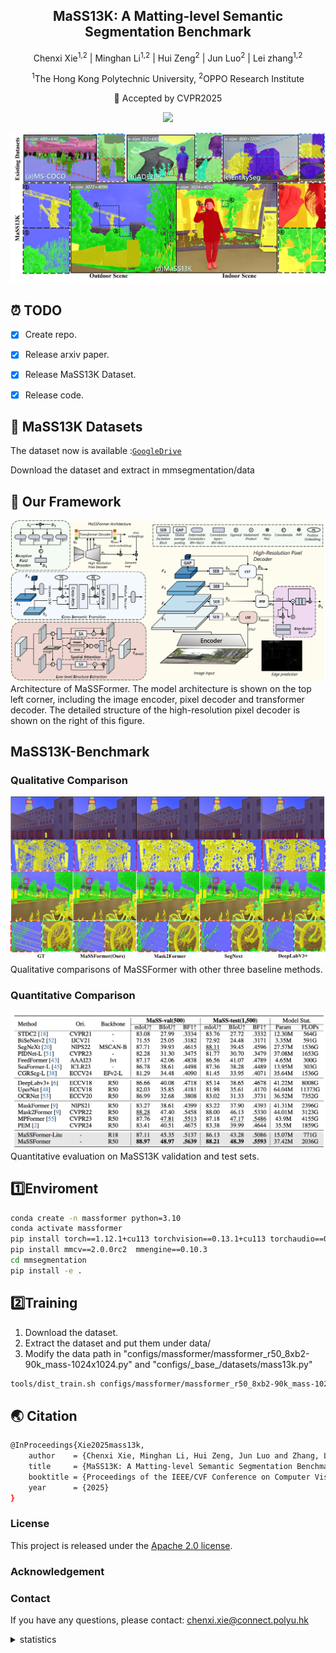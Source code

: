 
<div align="center">
<h2>MaSS13K: A Matting-level Semantic Segmentation Benchmark</h2>



Chenxi Xie<sup>1,2</sup>
| Minghan Li<sup>1,2</sup> | 
Hui Zeng<sup>2</sup> | 
Jun Luo<sup>2</sup> | 
Lei zhang<sup>1,2</sup> 

<sup>1</sup>The Hong Kong Polytechnic University, <sup>2</sup>OPPO Research Institute

🚩 Accepted by CVPR2025

<a href='https://arxiv.org/abs/2503.18364'><img src='https://img.shields.io/badge/Paper-Arxiv-red'></a>

</div>

![MaSS13K Dataset](fig/mas13k.png)
## ⏰ TODO
- [x] Create repo.
- [x] Release arxiv paper.
- [x] Release MaSS13K Dataset.
- [x] Release code.




## 🌟 MaSS13K Datasets
The dataset now is available :[`GoogleDrive`](https://drive.google.com/drive/folders/1NooQARLS4epj6GTsf_6hzphl1APUdW7t?usp=sharing)

Download the dataset and extract in mmsegmentation/data


## 🌟 Our Framework

![MaSSFormer](fig/Framework.png)
Architecture of MaSSFormer. The model architecture is shown on the top left corner, including the image encoder, pixel decoder and transformer decoder. The detailed structure of the high-resolution pixel decoder is shown on the right of this figure.

## MaSS13K-Benchmark


### Qualitative Comparison
![Visual Comparison](fig/VisualComp.png)
Qualitative comparisons of MaSSFormer with other three baseline methods.

### Quantitative Comparison

![Mass13K-Benchmark](fig/QuantitativeComp.png)
Quantitative evaluation on MaSS13K validation and test sets.

## 1️⃣Enviroment

``` bash
conda create -n massformer python=3.10
conda activate massformer
pip install torch==1.12.1+cu113 torchvision==0.13.1+cu113 torchaudio==0.12.1 --extra-index-url https://download.pytorch.org/whl/cu113
pip install mmcv==2.0.0rc2  mmengine==0.10.3  
cd mmsegmentation
pip install -e .
```
## 2️⃣Training
1. Download the dataset.  
2. Extract the dataset and put them under data/
3. Modify the data path in "configs/massformer/massformer_r50_8xb2-90k_mass-1024x1024.py" and "configs/\_base_/datasets/mass13k.py"
```bash
tools/dist_train.sh configs/massformer/massformer_r50_8xb2-90k_mass-1024x1024.py 4
```

## 🌏 Citation

```bash
@InProceedings{Xie2025mass13k,
    author    = {Chenxi Xie, Minghan Li, Hui Zeng, Jun Luo and Zhang, Lei},
    title     = {MaSS13K: A Matting-level Semantic Segmentation Benchmark},
    booktitle = {Proceedings of the IEEE/CVF Conference on Computer Vision and Pattern Recognition (CVPR)},
    year      = {2025}
}
```


### License
This project is released under the [Apache 2.0 license](LICENSE).

### Acknowledgement

### Contact
If you have any questions, please contact: chenxi.xie@connect.polyu.hk


<details>
<summary>statistics</summary>

![visitors](https://visitor-badge.laobi.icu/badge?page_id=xiechenxi99.MaSS13K)

</details>

